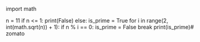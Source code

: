 import math

n = 11
if n <= 1:
    print(False)
else:
    is_prime = True
    for i in range(2, int(math.sqrt(n)) + 1):
        if n % i == 0:
            is_prime = False
            break
    print(is_prime)# zomato

